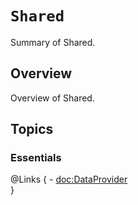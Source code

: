 # ``Shared``

Summary of Shared.

## Overview

Overview of Shared.

## Topics

### Essentials

@Links {
    - <doc:DataProvider>    
}
